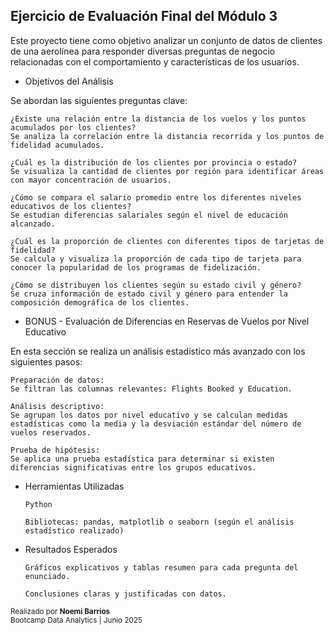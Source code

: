 ## Ejercicio de Evaluación Final del Módulo 3

Este proyecto tiene como objetivo analizar un conjunto de datos de clientes de una aerolínea para responder diversas preguntas de negocio relacionadas con el comportamiento y características de los usuarios.

- Objetivos del Análisis

Se abordan las siguientes preguntas clave:

    ¿Existe una relación entre la distancia de los vuelos y los puntos acumulados por los clientes?
    Se analiza la correlación entre la distancia recorrida y los puntos de fidelidad acumulados.

    ¿Cuál es la distribución de los clientes por provincia o estado?
    Se visualiza la cantidad de clientes por región para identificar áreas con mayor concentración de usuarios.

    ¿Cómo se compara el salario promedio entre los diferentes niveles educativos de los clientes?
    Se estudian diferencias salariales según el nivel de educación alcanzado.

    ¿Cuál es la proporción de clientes con diferentes tipos de tarjetas de fidelidad?
    Se calcula y visualiza la proporción de cada tipo de tarjeta para conocer la popularidad de los programas de fidelización.

    ¿Cómo se distribuyen los clientes según su estado civil y género?
    Se cruza información de estado civil y género para entender la composición demográfica de los clientes.

- BONUS - Evaluación de Diferencias en Reservas de Vuelos por Nivel Educativo

En esta sección se realiza un análisis estadístico más avanzado con los siguientes pasos:

    Preparación de datos:
    Se filtran las columnas relevantes: Flights Booked y Education.

    Análisis descriptivo:
    Se agrupan los datos por nivel educativo y se calculan medidas estadísticas como la media y la desviación estándar del número de vuelos reservados.

    Prueba de hipótesis:
    Se aplica una prueba estadística para determinar si existen diferencias significativas entre los grupos educativos.

- Herramientas Utilizadas

      Python

      Bibliotecas: pandas, matplotlib o seaborn (según el análisis estadístico realizado)

- Resultados Esperados

      Gráficos explicativos y tablas resumen para cada pregunta del enunciado.

      Conclusiones claras y justificadas con datos.

<sub>Realizado por <strong>Noemi Barrios</strong><br>
Bootcamp Data Analytics | Junio 2025</sub>
